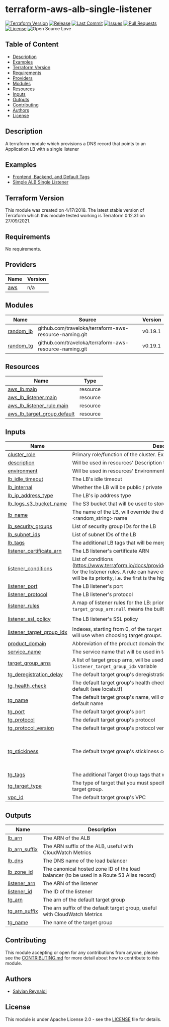 # terraform-aws-alb-single-listener

[![Terraform Version](https://img.shields.io/badge/Terraform%20Version->=0.12.0,<=0.12.31-blue.svg)](https://releases.hashicorp.com/terraform/)
[![Release](https://img.shields.io/github/release/traveloka/terraform-aws-alb-single-listener.svg)](https://github.com/traveloka/terraform-aws-alb-single-listener/releases)
[![Last Commit](https://img.shields.io/github/last-commit/traveloka/terraform-aws-alb-single-listener.svg)](https://github.com/traveloka/terraform-aws-alb-single-listener/commits/master)
[![Issues](https://img.shields.io/github/issues/traveloka/terraform-aws-alb-single-listener.svg)](https://github.com/traveloka/terraform-aws-alb-single-listener/issues)
[![Pull Requests](https://img.shields.io/github/issues-pr/traveloka/terraform-aws-alb-single-listener.svg)](https://github.com/traveloka/terraform-aws-alb-single-listener/pulls)
[![License](https://img.shields.io/github/license/traveloka/terraform-aws-alb-single-listener.svg)](https://github.com/traveloka/terraform-aws-alb-single-listener/blob/master/LICENSE)
![Open Source Love](https://badges.frapsoft.com/os/v1/open-source.png?v=103)

## Table of Content

- [Description](#description)
- [Examples](#examples)
- [Terraform Version](#terraform-version)
- [Requirements](#requirements)
- [Providers](#providers)
- [Modules](#modules-1)
- [Resources](#resources)
- [Inputs](#inputs)
- [Outputs](#outputs)
- [Contributing](#Contributing)
- [Authors](#authors)
- [License](#License)


## Description
A terraform module which provisions a DNS record that points to an Application LB with a single listener

## Examples

* [Frontend, Backend, and Default Tags ](https://github.com/traveloka/terraform-aws-alb-single-listener/tree/master/examples/frontend-backend-and-default-tgs)
* [Simple ALB Single Listener](https://github.com/traveloka/terraform-aws-alb-single-listener/tree/master/examples/simple)

## Terraform Version

This module was created on 4/17/2018.
The latest stable version of Terraform which this module tested working is Terraform 0.12.31 on 27/09/2021.

<!-- BEGINNING OF PRE-COMMIT-TERRAFORM DOCS HOOK -->
## Requirements

No requirements.

## Providers

| Name | Version |
|------|---------|
| <a name="provider_aws"></a> [aws](#provider\_aws) | n/a |

## Modules

| Name | Source | Version |
|------|--------|---------|
| <a name="module_random_lb"></a> [random\_lb](#module\_random\_lb) | github.com/traveloka/terraform-aws-resource-naming.git | v0.19.1 |
| <a name="module_random_tg"></a> [random\_tg](#module\_random\_tg) | github.com/traveloka/terraform-aws-resource-naming.git | v0.19.1 |

## Resources

| Name | Type |
|------|------|
| [aws_lb.main](https://registry.terraform.io/providers/hashicorp/aws/latest/docs/resources/lb) | resource |
| [aws_lb_listener.main](https://registry.terraform.io/providers/hashicorp/aws/latest/docs/resources/lb_listener) | resource |
| [aws_lb_listener_rule.main](https://registry.terraform.io/providers/hashicorp/aws/latest/docs/resources/lb_listener_rule) | resource |
| [aws_lb_target_group.default](https://registry.terraform.io/providers/hashicorp/aws/latest/docs/resources/lb_target_group) | resource |

## Inputs

| Name | Description | Type | Default | Required |
|------|-------------|------|---------|:--------:|
| <a name="input_cluster_role"></a> [cluster\_role](#input\_cluster\_role) | Primary role/function of the cluster. Example value: 'app', 'fe', 'mongod', etc | `string` | n/a | yes |
| <a name="input_description"></a> [description](#input\_description) | Will be used in resources' Description tag | `string` | n/a | yes |
| <a name="input_environment"></a> [environment](#input\_environment) | Will be used in resources' Environment tag | `string` | n/a | yes |
| <a name="input_lb_idle_timeout"></a> [lb\_idle\_timeout](#input\_lb\_idle\_timeout) | The LB's idle timeout | `string` | `60` | no |
| <a name="input_lb_internal"></a> [lb\_internal](#input\_lb\_internal) | Whether the LB will be public / private | `string` | `"1"` | no |
| <a name="input_lb_ip_address_type"></a> [lb\_ip\_address\_type](#input\_lb\_ip\_address\_type) | The LB's ip address type | `string` | `"ipv4"` | no |
| <a name="input_lb_logs_s3_bucket_name"></a> [lb\_logs\_s3\_bucket\_name](#input\_lb\_logs\_s3\_bucket\_name) | The S3 bucket that will be used to store LB access logs | `string` | n/a | yes |
| <a name="input_lb_name"></a> [lb\_name](#input\_lb\_name) | The name of the LB, will override the default <service\_name>-<lb\_type>-<random\_string> name | `string` | `""` | no |
| <a name="input_lb_security_groups"></a> [lb\_security\_groups](#input\_lb\_security\_groups) | List of security group IDs for the LB | `list(string)` | n/a | yes |
| <a name="input_lb_subnet_ids"></a> [lb\_subnet\_ids](#input\_lb\_subnet\_ids) | List of subnet IDs of the LB | `list(string)` | n/a | yes |
| <a name="input_lb_tags"></a> [lb\_tags](#input\_lb\_tags) | The additional LB tags that will be merged over the default tags | `map(string)` | `{}` | no |
| <a name="input_listener_certificate_arn"></a> [listener\_certificate\_arn](#input\_listener\_certificate\_arn) | The LB listener's certificate ARN | `string` | n/a | yes |
| <a name="input_listener_conditions"></a> [listener\_conditions](#input\_listener\_conditions) | List of conditions (https://www.terraform.io/docs/providers/aws/r/lb_listener_rule.html#condition) for the listener rules. A rule can have either 1 or 2 conditions. The rule's order will be its priority, i.e. the first is the highest | `list(list(object({ field = string, values = list(string) })))` | `[]` | no |
| <a name="input_listener_port"></a> [listener\_port](#input\_listener\_port) | The LB listener's port | `string` | `443` | no |
| <a name="input_listener_protocol"></a> [listener\_protocol](#input\_listener\_protocol) | The LB listener's protocol | `string` | `"HTTPS"` | no |
| <a name ="input_listener_rules"></a>  [listener\_rules](#input\_listener\_rules)| A map of listener rules for the LB: priority --> {target_group_arn:'', conditions:[]}. `target_group_arn:null` means the built-in target group | `list` | `[]` | no |
| <a name="input_listener_ssl_policy"></a> [listener\_ssl\_policy](#input\_listener\_ssl\_policy) | The LB listener's SSL policy | `string` | `"ELBSecurityPolicy-2016-08"` | no |
| <a name="input_listener_target_group_idx"></a> [listener\_target\_group\_idx](#input\_listener\_target\_group\_idx) | Indexes, starting from 0, of the `target_group_arns` variable that the listener rules will use when choosing target groups. '0' means the default target group | `list(string)` | `[]` | no |
| <a name="input_product_domain"></a> [product\_domain](#input\_product\_domain) | Abbreviation of the product domain the created resources belong to | `string` | n/a | yes |
| <a name="input_service_name"></a> [service\_name](#input\_service\_name) | The service name that will be used in tags and resources default name | `string` | n/a | yes |
| <a name="input_target_group_arns"></a> [target\_group\_arns](#input\_target\_group\_arns) | A list of target group arns, will be used by listener rules using `listener_target_group_idx` variable | `list(string)` | `[]` | no |
| <a name="input_tg_deregistration_delay"></a> [tg\_deregistration\_delay](#input\_tg\_deregistration\_delay) | The default target group's deregistration delay | `string` | `300` | no |
| <a name="input_tg_health_check"></a> [tg\_health\_check](#input\_tg\_health\_check) | The default target group's health check configuration, will be merged over the default (see locals.tf) | `map(string)` | `{}` | no |
| <a name="input_tg_name"></a> [tg\_name](#input\_tg\_name) | The default target group's name, will override the default <service\_name>-default name | `string` | `""` | no |
| <a name="input_tg_port"></a> [tg\_port](#input\_tg\_port) | The default target group's port | `string` | `5000` | no |
| <a name="input_tg_protocol"></a> [tg\_protocol](#input\_tg\_protocol) | The default target group's protocol | `string` | `"HTTP"` | no |
| <a name="input_tg_protocol_version"></a> [tg\_protocol\_version](#input\_tg\_protocol\_version) | The default target group's protocol version | `string` | `"HTTP1"` | no |
| <a name="input_tg_stickiness"></a> [tg\_stickiness](#input\_tg\_stickiness) | The default target group's stickiness configuration | `map(string)` | <pre>{<br>  "cookie_duration": 1,<br>  "enabled": true,<br>  "type": "lb_cookie"<br>}</pre> | no |
| <a name="input_tg_tags"></a> [tg\_tags](#input\_tg\_tags) | The additional Target Group tags that will be merged over the default tags | `map(string)` | `{}` | no |
| <a name="input_tg_target_type"></a> [tg\_target\_type](#input\_tg\_target\_type) | The type of target that you must specify when registering targets with this target group. | `string` | `"instance"` | no |
| <a name="input_vpc_id"></a> [vpc\_id](#input\_vpc\_id) | The default target group's VPC | `string` | n/a | yes |
## Outputs

| Name | Description |
|------|-------------|
| <a name="output_lb_arn"></a> [lb\_arn](#output\_lb\_arn) | The ARN of the ALB |
| <a name="output_lb_arn_suffix"></a> [lb\_arn\_suffix](#output\_lb\_arn\_suffix) | The ARN suffix of the ALB, useful with CloudWatch Metrics |
| <a name="output_lb_dns"></a> [lb\_dns](#output\_lb\_dns) | The DNS name of the load balancer |
| <a name="output_lb_zone_id"></a> [lb\_zone\_id](#output\_lb\_zone\_id) | The canonical hosted zone ID of the load balancer (to be used in a Route 53 Alias record) |
| <a name="output_listener_arn"></a> [listener\_arn](#output\_listener\_arn) | The ARN of the listener |
| <a name="output_listener_id"></a> [listener\_id](#output\_listener\_id) | The ID of the listener |
| <a name="output_tg_arn"></a> [tg\_arn](#output\_tg\_arn) | The arn of the default target group |
| <a name="output_tg_arn_suffix"></a> [tg\_arn\_suffix](#output\_tg\_arn\_suffix) | The arn suffix of the default target group, useful with CloudWatch Metrics |
| <a name="output_tg_name"></a> [tg\_name](#output\_tg\_name) | The name of the target group |
<!-- END OF PRE-COMMIT-TERRAFORM DOCS HOOK -->

## Contributing

This module accepting or open for any contributions from anyone, please see the [CONTRIBUTING.md](https://github.com/traveloka/terraform-aws-alb-single-listener/blob/master/CONTRIBUTING.md) for more detail about how to contribute to this module.

## Authors

* [Salvian Reynaldi](https://github.com/salvianreynaldi)

## License

This module is under Apache License 2.0 - see the [LICENSE](https://github.com/traveloka/terraform-aws-alb-single-listener/blob/master/LICENSE) file for details.
